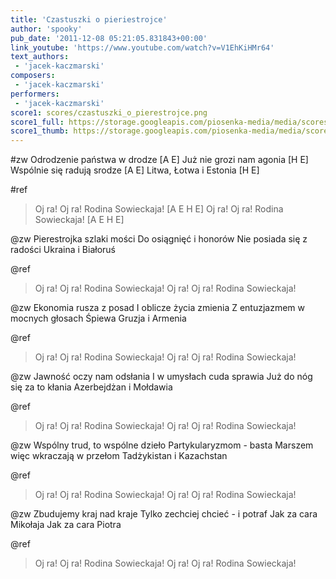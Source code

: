 ```yaml
---
title: 'Czastuszki o pieriestrojce'
author: 'spooky'
pub_date: '2011-12-08 05:21:05.831843+00:00'
link_youtube: 'https://www.youtube.com/watch?v=V1EhKiHMr64'
text_authors:
 - 'jacek-kaczmarski'
composers:
 - 'jacek-kaczmarski'
performers:
 - 'jacek-kaczmarski'
score1: scores/czastuszki_o_pierestrojce.png
score1_full: https://storage.googleapis.com/piosenka-media/media/scores/czastuszki_o_pierestrojce.png
score1_thumb: https://storage.googleapis.com/piosenka-media/media/scores/czastuszki_o_pierestrojce.png.180x0_q85_upscale.jpg
---
```


#zw
Odrodzenie państwa w drodze [A E]
Już nie grozi nam agonia [H E]
Wspólnie się radują srodze [A E]
Litwa, Łotwa i Estonia [H E]

#ref
>Oj ra! Oj ra! Rodina Sowieckaja! [A E H E]
>Oj ra! Oj ra! Rodina Sowieckaja! [A E H E]

@zw
Pierestrojka szlaki mości
Do osiągnięć i honorów
Nie posiada się z radości
Ukraina i Białoruś

@ref
>Oj ra! Oj ra! Rodina Sowieckaja!
>Oj ra! Oj ra! Rodina Sowieckaja!

@zw
Ekonomia rusza z posad
I oblicze życia zmienia
Z entuzjazmem w mocnych głosach
Śpiewa Gruzja i Armenia

@ref
>Oj ra! Oj ra! Rodina Sowieckaja!
>Oj ra! Oj ra! Rodina Sowieckaja!

@zw
Jawność oczy nam odsłania
I w umysłach cuda sprawia
Już do nóg się za to kłania
Azerbejdżan i Mołdawia

@ref
>Oj ra! Oj ra! Rodina Sowieckaja!
>Oj ra! Oj ra! Rodina Sowieckaja!

@zw
Wspólny trud, to wspólne dzieło
Partykularyzmom - basta
Marszem więc wkraczają w przełom
Tadżykistan i Kazachstan

@ref
>Oj ra! Oj ra! Rodina Sowieckaja!
>Oj ra! Oj ra! Rodina Sowieckaja!

@zw
Zbudujemy kraj nad kraje
Tylko zechciej chcieć - i potraf
Jak za cara Mikołaja
Jak za cara Piotra

@ref
>Oj ra! Oj ra! Rodina Sowieckaja!
>Oj ra! Oj ra! Rodina Sowieckaja!